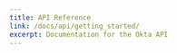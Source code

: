 ```yaml
---
title: API Reference
link: /docs/api/getting_started/
excerpt: Documentation for the Okta API
---
```

